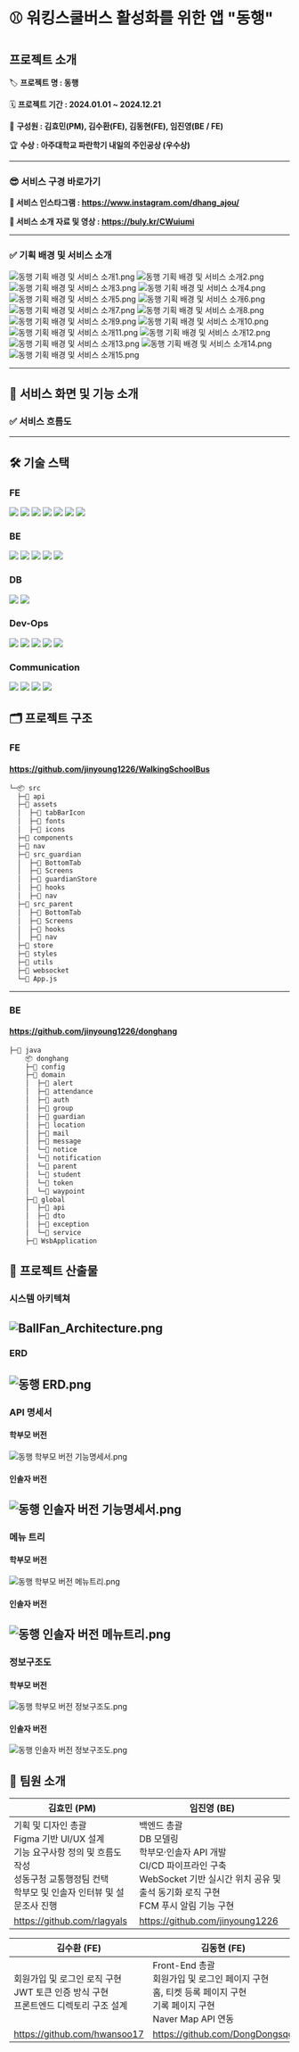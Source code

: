 # ⚾️ 워킹스쿨버스 활성화를 위한 앱 "동행"  

## 프로젝트 소개

🏷 **프로젝트 명 : 동행**

🗓️ **프로젝트 기간 : 2024.01.01 ~ 2024.12.21**

👥 **구성원 : 김효민(PM), 김수환(FE), 김동현(FE), 임진영(BE / FE)**

🏆 **수상 : 아주대학교
파란학기 내일의 주인공상 (우수상)**

---

### 😎 서비스 구경 바로가기

**📱 서비스 인스타그램 : https://www.instagram.com/dhang_ajou/**

**🎥 서비스 소개 자료 및 영상 : https://buly.kr/CWuiumi**


---

### ✅ 기획 배경 및 서비스 소개
![동행 기획 배경 및 서비스 소개1.png](Readme_assets/%EB%8F%99%ED%96%89%20%EA%B8%B0%ED%9A%8D%20%EB%B0%B0%EA%B2%BD%20%EB%B0%8F%20%EC%84%9C%EB%B9%84%EC%8A%A4%20%EC%86%8C%EA%B0%9C1.png)
![동행 기획 배경 및 서비스 소개2.png](Readme_assets/%EB%8F%99%ED%96%89%20%EA%B8%B0%ED%9A%8D%20%EB%B0%B0%EA%B2%BD%20%EB%B0%8F%20%EC%84%9C%EB%B9%84%EC%8A%A4%20%EC%86%8C%EA%B0%9C2.png)
![동행 기획 배경 및 서비스 소개3.png](Readme_assets/%EB%8F%99%ED%96%89%20%EA%B8%B0%ED%9A%8D%20%EB%B0%B0%EA%B2%BD%20%EB%B0%8F%20%EC%84%9C%EB%B9%84%EC%8A%A4%20%EC%86%8C%EA%B0%9C3.png)
![동행 기획 배경 및 서비스 소개4.png](Readme_assets/%EB%8F%99%ED%96%89%20%EA%B8%B0%ED%9A%8D%20%EB%B0%B0%EA%B2%BD%20%EB%B0%8F%20%EC%84%9C%EB%B9%84%EC%8A%A4%20%EC%86%8C%EA%B0%9C4.png)
![동행 기획 배경 및 서비스 소개5.png](Readme_assets/%EB%8F%99%ED%96%89%20%EA%B8%B0%ED%9A%8D%20%EB%B0%B0%EA%B2%BD%20%EB%B0%8F%20%EC%84%9C%EB%B9%84%EC%8A%A4%20%EC%86%8C%EA%B0%9C5.png)
![동행 기획 배경 및 서비스 소개6.png](Readme_assets/%EB%8F%99%ED%96%89%20%EA%B8%B0%ED%9A%8D%20%EB%B0%B0%EA%B2%BD%20%EB%B0%8F%20%EC%84%9C%EB%B9%84%EC%8A%A4%20%EC%86%8C%EA%B0%9C6.png)
![동행 기획 배경 및 서비스 소개7.png](Readme_assets/%EB%8F%99%ED%96%89%20%EA%B8%B0%ED%9A%8D%20%EB%B0%B0%EA%B2%BD%20%EB%B0%8F%20%EC%84%9C%EB%B9%84%EC%8A%A4%20%EC%86%8C%EA%B0%9C7.png)
![동행 기획 배경 및 서비스 소개8.png](Readme_assets/%EB%8F%99%ED%96%89%20%EA%B8%B0%ED%9A%8D%20%EB%B0%B0%EA%B2%BD%20%EB%B0%8F%20%EC%84%9C%EB%B9%84%EC%8A%A4%20%EC%86%8C%EA%B0%9C8.png)
![동행 기획 배경 및 서비스 소개9.png](Readme_assets/%EB%8F%99%ED%96%89%20%EA%B8%B0%ED%9A%8D%20%EB%B0%B0%EA%B2%BD%20%EB%B0%8F%20%EC%84%9C%EB%B9%84%EC%8A%A4%20%EC%86%8C%EA%B0%9C9.png)
![동행 기획 배경 및 서비스 소개10.png](Readme_assets/%EB%8F%99%ED%96%89%20%EA%B8%B0%ED%9A%8D%20%EB%B0%B0%EA%B2%BD%20%EB%B0%8F%20%EC%84%9C%EB%B9%84%EC%8A%A4%20%EC%86%8C%EA%B0%9C10.png)
![동행 기획 배경 및 서비스 소개11.png](Readme_assets/%EB%8F%99%ED%96%89%20%EA%B8%B0%ED%9A%8D%20%EB%B0%B0%EA%B2%BD%20%EB%B0%8F%20%EC%84%9C%EB%B9%84%EC%8A%A4%20%EC%86%8C%EA%B0%9C11.png)
![동행 기획 배경 및 서비스 소개12.png](Readme_assets/%EB%8F%99%ED%96%89%20%EA%B8%B0%ED%9A%8D%20%EB%B0%B0%EA%B2%BD%20%EB%B0%8F%20%EC%84%9C%EB%B9%84%EC%8A%A4%20%EC%86%8C%EA%B0%9C12.png)
![동행 기획 배경 및 서비스 소개13.png](Readme_assets/%EB%8F%99%ED%96%89%20%EA%B8%B0%ED%9A%8D%20%EB%B0%B0%EA%B2%BD%20%EB%B0%8F%20%EC%84%9C%EB%B9%84%EC%8A%A4%20%EC%86%8C%EA%B0%9C13.png)
![동행 기획 배경 및 서비스 소개14.png](Readme_assets/%EB%8F%99%ED%96%89%20%EA%B8%B0%ED%9A%8D%20%EB%B0%B0%EA%B2%BD%20%EB%B0%8F%20%EC%84%9C%EB%B9%84%EC%8A%A4%20%EC%86%8C%EA%B0%9C14.png)
![동행 기획 배경 및 서비스 소개15.png](Readme_assets/%EB%8F%99%ED%96%89%20%EA%B8%B0%ED%9A%8D%20%EB%B0%B0%EA%B2%BD%20%EB%B0%8F%20%EC%84%9C%EB%B9%84%EC%8A%A4%20%EC%86%8C%EA%B0%9C15.png)

---


## 💌 서비스 화면 및 기능 소개

### ✅ 서비스 흐름도


---

## 🛠 기술 스택

### FE
<p>
  <img src="https://img.shields.io/badge/ReactNative-61DAFB?style=flat-square&logo=React&logoColor=white">
  <img src="https://img.shields.io/badge/JavaScript-F7DF1E?style=flat-square&logo=javascript&logoColor=white">
  <img src="https://img.shields.io/badge/Zustand-3578E5?style=flat-square&logoColor=white">
  <img src="https://img.shields.io/badge/Axios-CA4241?style=flat-square&logo=axios&logoColor=white">
  <img src="https://img.shields.io/badge/React Query-FF4154?style=flat-square&logo=React-Query&logoColor=white">
  <img src="https://img.shields.io/badge/StompJS-221E68?style=flat-square&logoColor=white">
  <img src="https://img.shields.io/badge/Firebase-DD2C00?style=flat-square&logo=Firebase&logoColor=white"> 
</p>

### BE
<p>
	<img src="https://img.shields.io/badge/Spring Boot-6DB33F?style=flat-square&logo=springboot&logoColor=white"/>
	<img src="https://img.shields.io/badge/Spring Security-6DB33F?style=flat-square&logo=springsecurity&logoColor=white"/>
	<img src="https://img.shields.io/badge/Java-007396?style=flat-square&logo=OpenJDK&logoColor=white"/>
    <img src="https://img.shields.io/badge/Firebase-DD2C00?style=flat-square&logo=Firebase&logoColor=white">
    <img src="https://img.shields.io/badge/Websocket-F07A5B?style=flat-square&logo=socket&logoColor=white">
</p> 

### DB
<p>
  <img src="https://img.shields.io/badge/MySQL-4479A1?style=flat-square&logo=mysql&logoColor=black"/>
  <img src="https://img.shields.io/badge/Redis-DC382D?style=flat-square&logo=redis&logoColor=white"/>
</p>

### Dev-Ops
<p>
    <img src="https://img.shields.io/badge/Amazon S3-569A31?style=flat-square&logo=amazonS3&logoColor=white"/>
	<img src="https://img.shields.io/badge/jenkins-D24939?style=flat-square&logo=jenkins&logoColor=white"/>
	<img src="https://img.shields.io/badge/docker-2496ED?style=flat-square&logo=docker&logoColor=white"/>
	<img src="https://img.shields.io/badge/nginx-009639?style=flat-square&logo=nginx&logoColor=white"/>
    <img src="https://img.shields.io/badge/ubuntu-E95420?style=flat-square&logo=ubuntu&logoColor=white"/>
</p>

### Communication
<p>
	<img src="https://img.shields.io/badge/figma-F24E1E?style=flat-square&logo=figma&logoColor=white">
	<img src="https://img.shields.io/badge/notion-000000?style=flat-square&logo=notion&logoColor=white">
	<img src="https://img.shields.io/badge/Github-181717?style=flat-square&logo=github&logoColor=white">
    <img src="https://img.shields.io/badge/Git-F05032?style=flat-square&logo=git&logoColor=white">
</p>


## 🗂 프로젝트 구조

### FE
#### https://github.com/jinyoung1226/WalkingSchoolBus

```markdown
└─📦 src
  ├─📂 api
  ├─📂 assets
  │  ├─📂 tabBarIcon
  │  ├─📂 fonts
  │  ├─📂 icons
  ├─📂 components
  ├─📂 nav
  ├─📂 src_guardian
  │  ├─📂 BottomTab
  │  ├─📂 Screens
  │  ├─📂 guardianStore
  │  ├─📂 hooks
  │  ├─📂 nav
  ├─📂 src_parent
  │  ├─📂 BottomTab
  │  ├─📂 Screens
  │  ├─📂 hooks
  │  ├─📂 nav
  ├─📂 store
  ├─📂 styles
  ├─📂 utils
  ├─📂 websocket 
  └─📜 App.js
```

---

### BE
#### https://github.com/jinyoung1226/donghang

```markdown
├─📂 java
    📦 donghang
    ├─📂 config
    ├─📂 domain
    │  ├─📂 alert
    │  ├─📂 attendance
    │  ├─📂 auth
    │  ├─📂 group
    │  ├─📂 guardian
    │  ├─📂 location
    │  ├─📂 mail
    │  ├─📂 message
    │  └─📂 notice
    │  └─📂 notification
    │  └─📂 parent
    │  └─📂 student
    │  └─📂 token
    │  └─📂 waypoint
    ├─📂 global
    │  ├─📂 api
    │  ├─📂 dto
    │  ├─📂 exception
    │  └─📂 service
    ├─🧩 WsbApplication
```

## 📜 프로젝트 산출물

### 시스템 아키텍쳐
![BallFan_Architecture.png](Readme_assets/BallFan_Architecture.png)
---

### ERD
![동행 ERD.png](Readme_assets/%EB%8F%99%ED%96%89%20ERD.png)
---

### API 명세서
#### 학부모 버전
![동행 학부모 버전 기능명세서.png](Readme_assets/%EB%8F%99%ED%96%89%20%ED%95%99%EB%B6%80%EB%AA%A8%20%EB%B2%84%EC%A0%84%20%EA%B8%B0%EB%8A%A5%EB%AA%85%EC%84%B8%EC%84%9C.png)
#### 인솔자 버전
![동행 인솔자 버전 기능명세서.png](Readme_assets/%EB%8F%99%ED%96%89%20%EC%9D%B8%EC%86%94%EC%9E%90%20%EB%B2%84%EC%A0%84%20%EA%B8%B0%EB%8A%A5%EB%AA%85%EC%84%B8%EC%84%9C.png)
---

### 메뉴 트리
#### 학부모 버전
![동행 학부모 버전 메뉴트리.png](Readme_assets/%EB%8F%99%ED%96%89%20%ED%95%99%EB%B6%80%EB%AA%A8%20%EB%B2%84%EC%A0%84%20%EB%A9%94%EB%89%B4%ED%8A%B8%EB%A6%AC.png)
#### 인솔자 버전
![동행 인솔자 버전 메뉴트리.png](Readme_assets/%EB%8F%99%ED%96%89%20%EC%9D%B8%EC%86%94%EC%9E%90%20%EB%B2%84%EC%A0%84%20%EB%A9%94%EB%89%B4%ED%8A%B8%EB%A6%AC.png)
---

### 정보구조도
#### 학부모 버전
![동행 학부모 버전 정보구조도.png](Readme_assets/%EB%8F%99%ED%96%89%20%ED%95%99%EB%B6%80%EB%AA%A8%20%EB%B2%84%EC%A0%84%20%EC%A0%95%EB%B3%B4%EA%B5%AC%EC%A1%B0%EB%8F%84.png)
#### 인솔자 버전
![동행 인솔자 버전 정보구조도.png](Readme_assets/%EB%8F%99%ED%96%89%20%EC%9D%B8%EC%86%94%EC%9E%90%20%EB%B2%84%EC%A0%84%20%EC%A0%95%EB%B3%B4%EA%B5%AC%EC%A1%B0%EB%8F%84.png)

## 💙 팀원 소개
| 김효민 (PM)                                                                                                    | 임진영 (BE)                                                                                                                                                                     |
|-------------------------------------------------------------------------------------------------------------|------------------------------------------------------------------------------------------------------------------------------------------------------------------------------|
| 기획 및 디자인 총괄 <br> Figma 기반 UI/UX 설계 <br> 기능 요구사항 정의 및 흐름도 작성 <br> 성동구청 교통행정팀 컨택 <br> 학부모 및 인솔자 인터뷰 및 설문조사 진행 | 백엔드 총괄 <br> DB 모델링 <br> 학부모·인솔자 API 개발 <br> CI/CD 파이프라인 구축 <br> WebSocket 기반 실시간 위치 공유 및 출석 동기화 로직 구현 <br> FCM 푸시 알림 기능 구현                                                   |
| https://github.com/rlagyals                                                                                 | https://github.com/jinyoung1226                                                                                                                                              |

| 김수환 (FE)                                                    | 김동현 (FE)                                                                                       |
|-------------------------------------------------------------|-----------------------------------------------------------------------------------------------|
| 회원가입 및 로그인 로직 구현 <br> JWT 토큰 인증 방식 구현 <br> 프론트엔드 디렉토리 구조 설계 | Front-End 총괄 <br> 회원가입 및 로그인 페이지 구현 <br> 홈, 티켓 등록 페이지 구현 <br> 기록 페이지 구현 <br> Naver Map API 연동 |
| https://github.com/hwansoo17                                | https://github.com/DongDongsqq                                                                 |